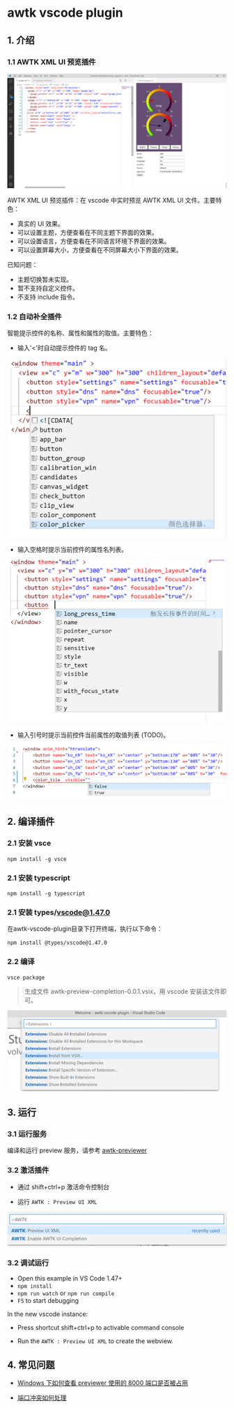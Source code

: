 # awtk vscode plugin

## 1. 介绍

### 1.1 AWTK XML UI 预览插件

![demo](demo.png)

AWTK XML UI 预览插件：在 vscode 中实时预览 AWTK XML UI 文件。主要特色：

* 真实的 UI 效果。
* 可以设置主题，方便查看在不同主题下界面的效果。
* 可以设置语言，方便查看在不同语言环境下界面的效果。
* 可以设置屏幕大小，方便查看在不同屏幕大小下界面的效果。

已知问题：

* 主题切换暂未实现。
* 暂不支持自定义控件。
* 不支持 include 指令。

### 1.2 自动补全插件

智能提示控件的名称、属性和属性的取值。主要特色：

* 输入'<'时自动提示控件的 tag 名。

 ![](docs/images/widget_completion.png)

* 输入空格时提示当前控件的属性名列表。

![](docs/images/prop_name_completion.png)

* 输入引号时提示当前控件当前属性的取值列表 (TODO)。
 
 ![](docs/images/prop_value_completion.png)

## 2. 编译插件

### 2.1 安装 vsce

```
npm install -g vsce
```

### 2.1 安装 typescript

```
npm install -g typescript
```

### 2.1 安装 types/vscode@1.47.0

在awtk-vscode-plugin目录下打开终端，执行以下命令：

```
npm install @types/vscode@1.47.0
```

### 2.2 编译

```
vsce package
```

> 生成文件 awtk-preview-completion-0.0.1.vsix，用 vscode 安装该文件即可。

![](docs/images/vscode_install_vsix.png)

## 3. 运行

### 3.1 运行服务

编译和运行 preview 服务，请参考 [awtk-previewer](https://github.com/zlgopen/awtk-previewer)

### 3.2 激活插件

* 通过 shift+ctrl+p 激活命令控制台

* 运行 `AWTK : Preview UI XML`

![](docs/images/activate_plugin.png)

### 3.2 调试运行

- Open this example in VS Code 1.47+
- `npm install`
- `npm run watch` or `npm run compile`
- `F5` to start debugging

In the new vscode instance:

* Press shortcut shift+ctrl+p to activable command console

* Run the `AWTK : Preview UI XML` to create the webview.

## 4. 常见问题

* [Windows 下如何查看 previewer 使用的 8000 端口是否被占用](https://github.com/zlgopen/awtk-vscode-plugin/wiki/Windows-%E4%B8%8B%E5%A6%82%E4%BD%95%E6%9F%A5%E7%9C%8B-previewer-%E4%BD%BF%E7%94%A8%E7%9A%84-8000-%E7%AB%AF%E5%8F%A3%E6%98%AF%E5%90%A6%E8%A2%AB%E5%8D%A0%E7%94%A8)

* [端口冲突如何处理](https://github.com/zlgopen/awtk-vscode-plugin/wiki/Previewer-%E7%9A%84%E7%AB%AF%E5%8F%A3%E5%86%B2%E7%AA%81%E5%A6%82%E4%BD%95%E5%A4%84%E7%90%86%EF%BC%9F)
